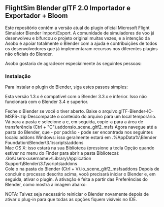 ## FlightSim Blender glTF 2.0 Importador e Exportador + Bloom

Este repositório contém a versão atual do plugin oficial Microsoft Flight Simulator Blender Import/Export. A comunidade de simuladores de voo já desenvolveu e bifurcou o projeto original muitas vezes, e a intenção da Asobo é apoiar totalmente o Blender com a ajuda e contribuições de todos os desenvolvedores que já implementaram recursos nos diferentes plugins não oficiais do Blender.

Asobo gostaria de agradecer especialmente às seguintes pessoas:

### Instalação

Para instalar o plugin do Blender, siga estes passos simples:

Esta versão 1.3.x é compatível com o Blender 3.3.x e inferior. Isso não funcionará com o Blender 3.4 e superior.

Feche o Blender se você o tiver aberto.
Baixe o arquivo.glTF-Blender-IO-MSFS-<version>.zip
Descompacte o conteúdo do arquivo para um local temporário.
Vá para a pasta e selecione a e, em seguida, copie-a para a área de transferência (Ctrl + "C").addonsio_scene_gltf2_msfs
Agora navegue até a pasta do Blender, que - por padrão - pode ser encontrada nos seguintes locais: addons
Windows: isso geralmente estará em .%AppData%\Blender Foundation\Blender\3.1\scripts\addons\
Mac OS X: isso estará na sua Biblioteca (pressione a tecla Opção quando estiver no menu do Finder para abrir a pasta Biblioteca): .Go\Users\<username>\Library\Application Support\Blender\3.1\scripts\addons\
Cole o na pasta do Blender (Ctrl + V).io_scene_gltf2_msfsaddons
Depois de concluir o processo descrito acima, você precisará iniciar o Blender e, em seguida, ativar o plugin. A ativação é feita a partir das Preferências do Blender, como mostra a imagem abaixo:

NOTA: Talvez seja necessário reiniciar o Blender novamente depois de ativar o plug-in para que todas as opções fiquem visíveis no IDE.
